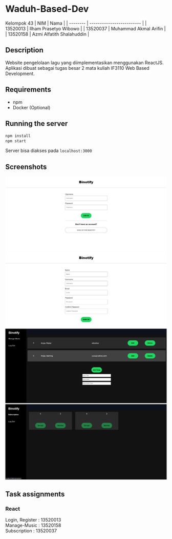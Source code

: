 # Waduh-Based-Dev

Kelompok 43
| NIM | Nama |
| -------- | ------------------------- |
| 13520013 | Ilham Prasetyo Wibowo |
| 13520037 | Muhammad Akmal Arifin |
| 13520158 | Azmi Alfatith Shalahuddin |

## Description

Website pengelolaan lagu yang diimplementasikan menggunakan ReactJS. Aplikasi dibuat sebagai tugas besar 2 mata kuliah IF3110 Web Based Development.

## Requirements

- npm
- Docker (Optional)

## Running the server

```
npm install
npm start
```

Server bisa diakses pada `localhost:3000`

## Screenshots

![login](./screenshots/login.png?raw=true "skema basis data")
![login](./screenshots/register.png?raw=true "skema basis data")
![login](./screenshots/manage_music.png?raw=true "skema basis data")
![login](./screenshots/subscription.png?raw=true "skema basis data")

## Task assignments

### React

Login, Register : 13520013<br>
Manage-Music : 13520158<br>
Subscription : 13520037
